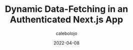 ---
author: calebolojo
date: 2022-04-08
publisher: smashingmag
tags:
  - data-fetching
  - nextjs
target_url: https://www.smashingmagazine.com/2022/04/dynamic-data-fetching-authenticated-nextjs-app/
title: Dynamic Data-Fetching in an Authenticated Next.js App
---